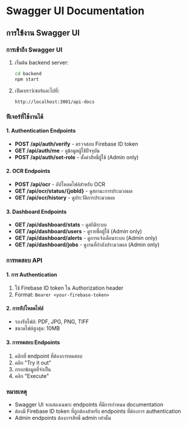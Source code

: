 # Swagger UI Documentation

## การใช้งาน Swagger UI

### การเข้าถึง Swagger UI

1. เริ่มต้น backend server:

   ```bash
   cd backend
   npm start
   ```

2. เปิดเบราว์เซอร์และไปที่:

   ```
   http://localhost:3001/api-docs
   ```

### ฟีเจอร์ที่ใช้งานได้

#### 1. Authentication Endpoints

- **POST /api/auth/verify** - ตรวจสอบ Firebase ID token
- **GET /api/auth/me** - ดูข้อมูลผู้ใช้ปัจจุบัน
- **POST /api/auth/set-role** - ตั้งค่าสิทธิ์ผู้ใช้ (Admin only)

#### 2. OCR Endpoints

- **POST /api/ocr** - อัปโหลดไฟล์สำหรับ OCR
- **GET /api/ocr/status/{jobId}** - ดูสถานะการประมวลผล
- **GET /api/ocr/history** - ดูประวัติการประมวลผล

#### 3. Dashboard Endpoints

- **GET /api/dashboard/stats** - ดูสถิติระบบ
- **GET /api/dashboard/users** - ดูรายชื่อผู้ใช้ (Admin only)
- **GET /api/dashboard/alerts** - ดูการแจ้งเตือนระบบ (Admin only)
- **GET /api/dashboard/jobs** - ดูงานที่กำลังประมวลผล (Admin only)

### การทดสอบ API

#### 1. การ Authentication

1. ใช้ Firebase ID token ใน Authorization header
2. Format: `Bearer <your-firebase-token>`

#### 2. การอัปโหลดไฟล์

- รองรับไฟล์: PDF, JPG, PNG, TIFF
- ขนาดไฟล์สูงสุด: 10MB

#### 3. การทดสอบ Endpoints

1. คลิกที่ endpoint ที่ต้องการทดสอบ
2. คลิก "Try it out"
3. กรอกข้อมูลที่จำเป็น
4. คลิก "Execute"

### หมายเหตุ

- Swagger UI จะแสดงเฉพาะ endpoints ที่มีการกำหนด documentation
- ต้องมี Firebase ID token ที่ถูกต้องสำหรับ endpoints ที่ต้องการ authentication
- Admin endpoints ต้องการสิทธิ์ admin เท่านั้น
